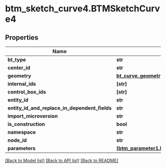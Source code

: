 # btm_sketch_curve4.BTMSketchCurve4

## Properties
Name | Type | Description | Notes
------------ | ------------- | ------------- | -------------
**bt_type** | **str** |  | [optional] 
**center_id** | **str** |  | [optional] 
**geometry** | [**bt_curve_geometry114.BTCurveGeometry114**](BTCurveGeometry114.md) |  | [optional] 
**internal_ids** | **[str]** |  | [optional] 
**control_box_ids** | **[str]** |  | [optional] 
**entity_id** | **str** |  | [optional] 
**entity_id_and_replace_in_dependent_fields** | **str** |  | [optional] 
**import_microversion** | **str** |  | [optional] 
**is_construction** | **bool** |  | [optional] 
**namespace** | **str** |  | [optional] 
**node_id** | **str** |  | [optional] 
**parameters** | [**[btm_parameter1.BTMParameter1]**](BTMParameter1.md) |  | [optional] 

[[Back to Model list]](../README.md#documentation-for-models) [[Back to API list]](../README.md#documentation-for-api-endpoints) [[Back to README]](../README.md)


